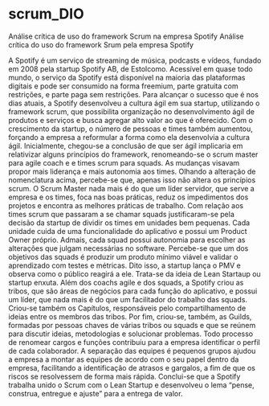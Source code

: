# scrum_DIO
Análise crítica de uso do framework Scrum na empresa Spotify
Análise crítica do uso do framework Srum pela empresa Spotify

A Spotify é um serviço de streaming de música, podcasts e vídeos, fundado em 2008 pela startup  Spotify AB, de Estolcomo. Acessível em quase todo mundo, o serviço da Spotify está disponível na maioria das plataformas digitais e pode ser consumido na forma freemium, parte gratuita com restrições, e parte paga sem restrições. 
Para alcançar o sucesso que é nos dias atuais, a Spotify desenvolveu a cultura ágil em sua startup, utilizando o framework scrum, que possibilita organização no desenvolvimento ágil de produtos e serviços e busca agregar alto valor ao que é oferecido. 
Com o crescimento da startup, o número de pessoas e times também aumentou, forçando a empresa a reformular a forma como ela desenvolvia a cultura ágil. Inicialmente, chegou-se a conclusão de que ser ágil implicaria em relativizar alguns princípios do framework, renomeando-se o scrum master para agile coach e e times scrum para squads. As mudanças visavam propor mais liderança e mais autonomia aos times. 
Olhando a alteração de nomenclatura acima, percebe-se que, apenas isso não altera os princípios scrum. O Scrum Master nada mais é do que um líder servidor, que serve a empresa e os times, foca nas boas práticas, reduz os impedimentos dos projetos e encontra as melhores práticas de trabalho. 
Com relação aos times scrum que passaram a se chamar squads justificaram-se pela decisão da startup de dividir os times em unidades bem pequenas. Cada unidade cuida de uma funcionalidade do aplicativo e possui um Product Owner próprio. Admais, cada squad possui autonomia para escolher as alterações que julgam necessárias no software. 
Percebe-se que um dos objetivos das squads é produzir um produto mínimo viável e validar o aprendizado com testes e métricas. Dito isso, a startup lança o PMV e observa como o público reagirá a ele. Trata-se da ideia de Lean Startaup ou startup enxuta.
Além dos coachs agile e dos squads, a Spotify criou as tribos, que são áreas de negócios para cada função do aplicativo, e possui um líder, que nada mais é do que um facilitador do trabalho das squads.  Criou-se também os Capítulos, responsáveis pelo compartilhamento de ideias entre os membros das tribos. Por fim, criou-se, também, as Guilds, formadas por pessoas chaves de várias tribos ou squads e que se reúnem para discutir ideias, metodologias e solucionar problemas.
Todo processo de renomear cargos e funções contribuiu para a empresa identificar o perfil de cada colaborador. A separação das equipes é pequenos grupos ajudou a empresa a montar as equipes de acordo com o seu papel dentro da empresa, facilitando a identificação de atrasos e gargalos, a fim de que os riscos se resolvessem de forma mais rápida. 
Conclui-se que a Spotify trabalha unido o Scrum com o Lean Startup e desenvolveu o lema “pense, construa, entregue e ajuste” para a entrega de valor.


